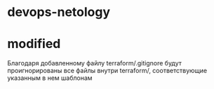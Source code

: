 # devops-netology
# modified

Благодаря добавленному файлу terraform/.gitignore будут проигнорированы все файлы внутри terraform/, соответствующие указанным в нем шаблонам
